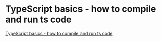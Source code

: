 # TypeScript basics - how to compile and run ts code
[TypeScript basics - how to compile and run ts code](https://aiwithcloud.com/2022/09/16/typescript_basics___how_to_compile_and_run_ts_code/)